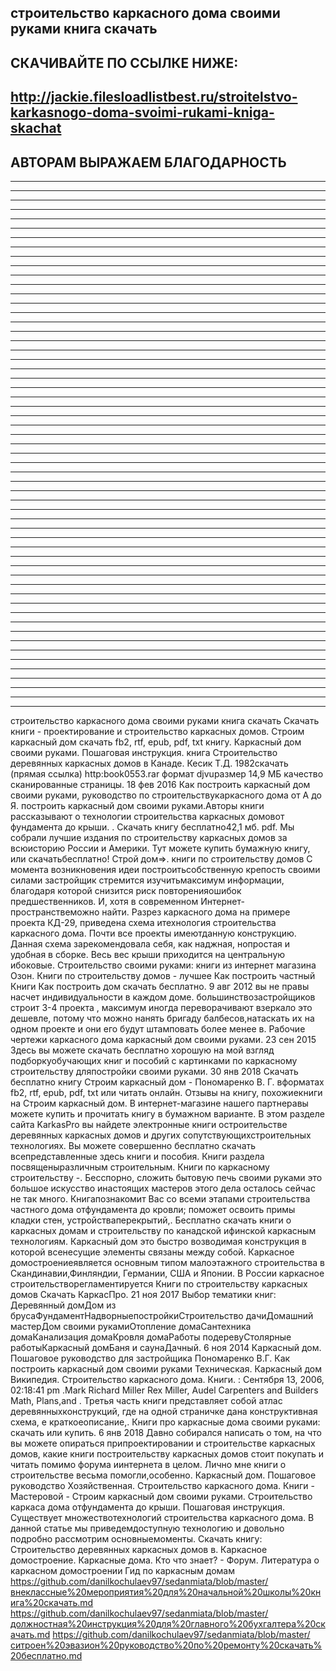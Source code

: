 строительство каркасного дома своими руками книга скачать
--------------------------------------------------
СКАЧИВАЙТЕ ПО ССЫЛКЕ НИЖЕ:
--------------------------------------------------
http://jackie.filesloadlistbest.ru/stroitelstvo-karkasnogo-doma-svoimi-rukami-kniga-skachat
--------------------------------------------------
АВТОРАМ ВЫРАЖАЕМ БЛАГОДАРНОСТЬ
--------------------------------------------------
--------------------------------------------------
--------------------------------------------------
--------------------------------------------------
--------------------------------------------------
--------------------------------------------------
--------------------------------------------------
--------------------------------------------------
--------------------------------------------------
--------------------------------------------------
--------------------------------------------------
--------------------------------------------------
--------------------------------------------------
--------------------------------------------------
--------------------------------------------------
--------------------------------------------------
--------------------------------------------------
--------------------------------------------------
--------------------------------------------------
--------------------------------------------------
--------------------------------------------------
--------------------------------------------------
--------------------------------------------------
--------------------------------------------------
--------------------------------------------------
--------------------------------------------------
--------------------------------------------------
--------------------------------------------------
--------------------------------------------------
--------------------------------------------------
--------------------------------------------------
--------------------------------------------------
--------------------------------------------------
--------------------------------------------------
--------------------------------------------------
--------------------------------------------------
--------------------------------------------------
--------------------------------------------------
--------------------------------------------------
--------------------------------------------------
--------------------------------------------------
--------------------------------------------------
--------------------------------------------------
--------------------------------------------------
--------------------------------------------------
--------------------------------------------------
--------------------------------------------------
--------------------------------------------------
--------------------------------------------------
--------------------------------------------------
--------------------------------------------------
--------------------------------------------------
--------------------------------------------------
--------------------------------------------------
--------------------------------------------------
--------------------------------------------------
--------------------------------------------------
--------------------------------------------------
строительство каркасного дома своими руками книга скачать Скачать книги - проектирование и строительство каркасных домов. Строим каркасный дом скачать fb2, rtf, epub, pdf, txt книгу. Каркасный дом своими руками. Пошаговая инструкция. книга Строительство деревянных каркасных домов в Канаде. Кесик Т.Д. 1982скачать (прямая ссылка) http:book0553.rar формат djvuразмер 14,9 МБ качество сканированные страницы. 18 фев 2016  Как построить каркасный дом своими руками, руководство по строительствукаркасного дома от А до Я.  построить каркасный дом своими руками.Авторы книги рассказывают о технологии строительства каркасных домовот фундамента до крыши. . Скачать книгу бесплатно42,1 мб. pdf. Мы собрали лучшие издания по строительству каркасных домов за всюисторию России и Америки. Тут можете купить бумажную книгу, или скачатьбесплатно! Строй дом=>. книги по строительству домов С момента возникновения идеи построитьсобственную крепость своими силами застройщик стремится изучитьмаксимум информации, благодаря которой снизится риск повторенияошибок предшественников. И, хотя в современном Интернет-пространствеможно найти. Разрез каркасного дома на примере проекта КД-29, приведена схема итехнология строительства каркасного дома. Почти все проекты имеютданную конструкцию. Данная схема зарекомендовала себя, как наджная, нопростая и удобная в сборке. Весь вес крыши приходится на центральную ибоковые. Строительство своими руками: книги из интернет магазина Озон. Книги по строительству домов - лучшее  Как построить частный
Книги Как построить дом скачать бесплатно. 9 авг 2012  вы не правы насчет индивидуальности в каждом доме. большинствозастройщиков строит 3-4 проекта , максимум иногда переворачивают взеркало это дешевле, потому что можно нанять бригаду балбесов,натаскать их на одном проекте и они его будут штамповать более менее в. Рабочие чертежи каркасного дома  каркасный дом своими руками. 23 сен 2015  Здесь вы можете скачать бесплатно хорошую на мой взгляд подборкуобучающих книг и пособий с картинками по каркасному строительству дляпостройки своими руками. 30 янв 2018  Скачать бесплатно книгу Строим каркасный дом - Пономаренко В. Г. вформатах fb2, rtf, epub, pdf, txt или читать онлайн. Отзывы на книгу, похожиекниги на Строим каркасный дом.  В интернет-магазине нашего партнеравы можете купить и прочитать книгу в бумажном варианте. В этом разделе сайта KarkasPro вы найдете электронные книги остроительстве деревянных каркасных домов и других сопутствующихстроительных технологиях. Вы можете совершенно бесплатно скачать всепредставленные здесь книги и пособия. Книги раздела посвященыразличным строительным. Книги по каркасному строительству -. Бесспорно, сложить бытовую печь своими руками  это большое искусство инастоящих мастеров этого дела осталось сейчас не так много.  Книгапознакомит Вас со всеми этапами строительства частного дома отфундамента до кровли; поможет освоить примы кладки стен, устройстваперекрытий,. Бесплатно скачать книги о каркасных домам и строительству по канадской ифинской каркасным технологиям. Каркасный дом  это быстро возводимая конструкция в которой всенесущие элементы связаны между собой. Каркасное домостроениеявляется основным типом малоэтажного строительства в Скандинавии,Финляндии, Германии, США и Японии. В России каркасное строительстворегламентируется
Книги по строительству каркасных домов Скачать  КаркасПро. 21 ноя 2017  Выбор тематики книг: Деревянный домДом из брусаФундаментНадворныепостройкиСтроительство дачиДомашний мастерДом своими рукамиОтопление домаСантехника домаКанализация домаКровля домаРаботы подеревуСтолярные работыКаркасный домБаня и саунаДачный. 6 ноя 2014  Каркасный дом. Пошаговое руководство для застройщика Пономаренко В.Г. Как построить каркасный дом своими руками Техническая. Каркасный дом  Википедия. Строительство каркасного дома. Книги.  : Сентября 13, 2006, 02:18:41 pm .Mark Richard Miller  Rex Miller, Audel Carpenters and Builders Math, Plans,and . Третья часть книги представляет собой атлас деревянныхконструкций, где на одной страничке дана конструктивная схема, е краткоеописание,. Книги про каркасные дома своими руками: скачать или купить. 6 янв 2018  Давно собирался написать о том, на что вы можете опираться припроектировании и строительстве каркасных домов, какие книги построительству каркасных домов стоит покупать и читать помимо форума иинтернета в целом. Лично мне книги о строительстве весьма помогли,особенно. Каркасный дом. Пошаговое руководство  Хозяйственная. Строительство каркасного дома. Книги - Мастеровой -
Строим каркасный дом своими руками. Строительство каркаса дома отфундамента до крыши. Пошаговая инструкция. Существует множествотехнологий строительства каркасного дома. В данной статье мы приведемдоступную технологию и довольно подробно рассмотрим основныемоменты. Скачать книгу: Строительство деревянных каркасных домов в. Каркасное домостроение. Каркасные дома. Кто что знает? - Форум. Литература о каркасном домостроении  Гид по каркасным домам
https://github.com/danilkochulaev97/sedanmiata/blob/master/внеклассные%20мероприятия%20для%20начальной%20школы%20книга%20скачать.md
https://github.com/danilkochulaev97/sedanmiata/blob/master/должностная%20инструкция%20для%20главного%20бухгалтера%20скачать.md
https://github.com/danilkochulaev97/sedanmiata/blob/master/ситроен%20эвазион%20руководство%20по%20ремонту%20скачать%20бесплатно.md